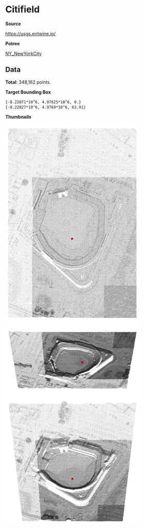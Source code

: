 
# Citifield

**Source**

https://usgs.entwine.io/

**Potree**

[NY_NewYorkCity](https://usgs.entwine.io/data/view.html?r=https://s3-us-west-2.amazonaws.com/usgs-lidar-public/NY_NewYorkCity&m=5&cf=%5B7,49%5D)


## Data

**Total**: 348,162 points.

**Target Bounding Box**

```
{-8.22071*10^6, 4.97625*10^6, 0.}
{-8.22027*10^6, 4.9769*10^6, 63.91}
```

**Thumbnails**

<img src="https://raw.githubusercontent.com/mikydna/gl-data/master/lidar-usgs/citifield/thumb/thumb-1.png" width=420 />

<img style="float: left;" src="https://raw.githubusercontent.com/mikydna/gl-data/master/lidar-usgs/citifield/thumb/thumb-2.png" width=420 />

<img style="float: left;" src="https://raw.githubusercontent.com/mikydna/gl-data/master/lidar-usgs/citifield/thumb/thumb-3.png" width=420 />
